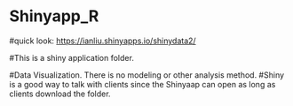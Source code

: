 # Shinyapp_R

#quick look: https://ianliu.shinyapps.io/shinydata2/

#This is a shiny application folder.

#Data Visualization. There is no modeling or other analysis method.
#Shiny is a good way to talk with clients since the Shinyaap can open as long as clients download the folder. 
